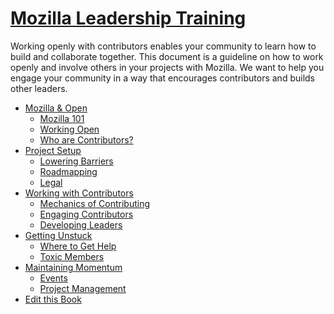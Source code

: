 # [Mozilla Leadership Training](http://mozillascience.github.io/leadership-training/)

Working openly with contributors enables your community to learn how to build
and collaborate together. This document is a guideline on how to work openly and
involve others in your projects with Mozilla. We want to help you engage your
community in a way that encourages contributors and builds other leaders.

* [Mozilla & Open](01-mozilla_open.md)
  * [Mozilla 101](01.1-mozilla_101.md)
  * [Working Open](01.2-working_open.md)
  * [Who are Contributors?](01.3-contributors.md)
* [Project Setup](02-setup.md)
  * [Lowering Barriers](02.1-newcomers.md)
  * [Roadmapping](02.2-roadmap.md)
  * [Legal](02.3-legal.md)
* [Working with Contributors](03-contributors.md)
  * [Mechanics of Contributing](03.1-mechanics.md)
  * [Engaging Contributors](03.2-engaging.md)
  * [Developing Leaders](03.3-leaders.md)
* [Getting Unstuck](04-getting_unstuck.md)
  * [Where to Get Help](04.1-get_help.md)
  * [Toxic Members](04.2-toxic_members.md)
* [Maintaining Momentum](05-momentum.md)
  * [Events](05.1-events.md)
  * [Project Management](05.2-project_management.md)
* [Edit this Book](about.md)
